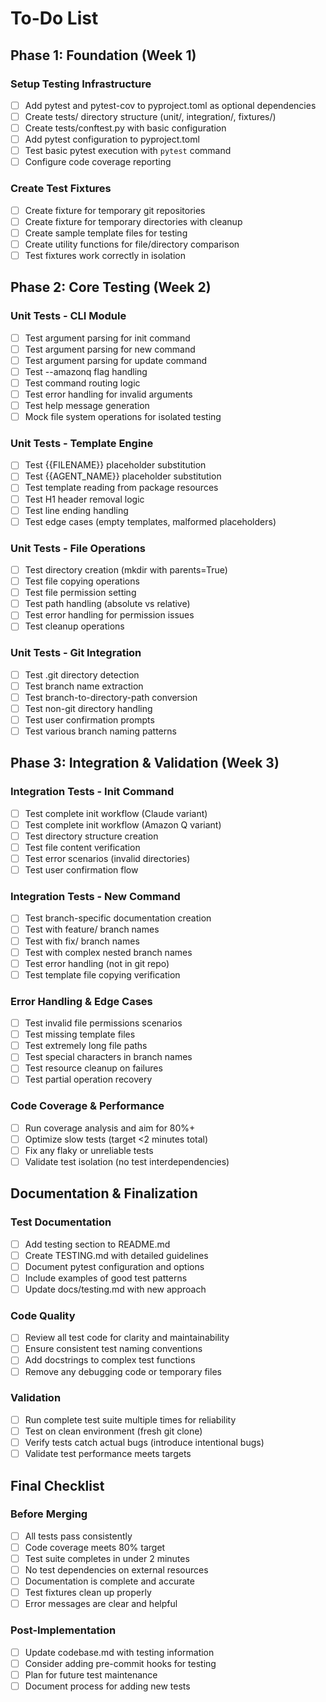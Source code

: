 # To-Do List

## Phase 1: Foundation (Week 1)

### Setup Testing Infrastructure
- [ ] Add pytest and pytest-cov to pyproject.toml as optional dependencies
- [ ] Create tests/ directory structure (unit/, integration/, fixtures/)
- [ ] Create tests/conftest.py with basic configuration
- [ ] Add pytest configuration to pyproject.toml
- [ ] Test basic pytest execution with `pytest` command
- [ ] Configure code coverage reporting

### Create Test Fixtures
- [ ] Create fixture for temporary git repositories
- [ ] Create fixture for temporary directories with cleanup
- [ ] Create sample template files for testing
- [ ] Create utility functions for file/directory comparison
- [ ] Test fixtures work correctly in isolation

## Phase 2: Core Testing (Week 2)

### Unit Tests - CLI Module
- [ ] Test argument parsing for init command
- [ ] Test argument parsing for new command  
- [ ] Test argument parsing for update command
- [ ] Test --amazonq flag handling
- [ ] Test command routing logic
- [ ] Test error handling for invalid arguments
- [ ] Test help message generation
- [ ] Mock file system operations for isolated testing

### Unit Tests - Template Engine
- [ ] Test {{FILENAME}} placeholder substitution
- [ ] Test {{AGENT_NAME}} placeholder substitution
- [ ] Test template reading from package resources
- [ ] Test H1 header removal logic
- [ ] Test line ending handling
- [ ] Test edge cases (empty templates, malformed placeholders)

### Unit Tests - File Operations
- [ ] Test directory creation (mkdir with parents=True)
- [ ] Test file copying operations
- [ ] Test file permission setting
- [ ] Test path handling (absolute vs relative)
- [ ] Test error handling for permission issues
- [ ] Test cleanup operations

### Unit Tests - Git Integration
- [ ] Test .git directory detection
- [ ] Test branch name extraction
- [ ] Test branch-to-directory-path conversion
- [ ] Test non-git directory handling
- [ ] Test user confirmation prompts
- [ ] Test various branch naming patterns

## Phase 3: Integration & Validation (Week 3)

### Integration Tests - Init Command
- [ ] Test complete init workflow (Claude variant)
- [ ] Test complete init workflow (Amazon Q variant)
- [ ] Test directory structure creation
- [ ] Test file content verification
- [ ] Test error scenarios (invalid directories)
- [ ] Test user confirmation flow

### Integration Tests - New Command
- [ ] Test branch-specific documentation creation
- [ ] Test with feature/ branch names
- [ ] Test with fix/ branch names
- [ ] Test with complex nested branch names
- [ ] Test error handling (not in git repo)
- [ ] Test template file copying verification

### Error Handling & Edge Cases
- [ ] Test invalid file permissions scenarios
- [ ] Test missing template files
- [ ] Test extremely long file paths
- [ ] Test special characters in branch names
- [ ] Test resource cleanup on failures
- [ ] Test partial operation recovery

### Code Coverage & Performance
- [ ] Run coverage analysis and aim for 80%+
- [ ] Optimize slow tests (target <2 minutes total)
- [ ] Fix any flaky or unreliable tests
- [ ] Validate test isolation (no test interdependencies)

## Documentation & Finalization

### Test Documentation
- [ ] Add testing section to README.md
- [ ] Create TESTING.md with detailed guidelines
- [ ] Document pytest configuration and options
- [ ] Include examples of good test patterns
- [ ] Update docs/testing.md with new approach

### Code Quality
- [ ] Review all test code for clarity and maintainability
- [ ] Ensure consistent test naming conventions
- [ ] Add docstrings to complex test functions
- [ ] Remove any debugging code or temporary files

### Validation
- [ ] Run complete test suite multiple times for reliability
- [ ] Test on clean environment (fresh git clone)
- [ ] Verify tests catch actual bugs (introduce intentional bugs)
- [ ] Validate test performance meets targets

## Final Checklist

### Before Merging
- [ ] All tests pass consistently
- [ ] Code coverage meets 80% target
- [ ] Test suite completes in under 2 minutes
- [ ] No test dependencies on external resources
- [ ] Documentation is complete and accurate
- [ ] Test fixtures clean up properly
- [ ] Error messages are clear and helpful

### Post-Implementation
- [ ] Update codebase.md with testing information
- [ ] Consider adding pre-commit hooks for testing
- [ ] Plan for future test maintenance
- [ ] Document process for adding new tests
